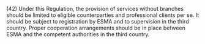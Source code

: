(42) Under this Regulation, the provision of services without branches should be limited to eligible counterparties and professional clients per se. It should be subject to registration by ESMA and to supervision in the third country. Proper cooperation arrangements should be in place between ESMA and the competent authorities in the third country.
